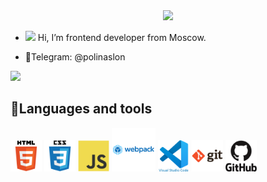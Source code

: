 <div align="center">
  <img width="150px" src="https://i.giphy.com/media/v1.Y2lkPTc5MGI3NjExbzRlMnVpMjRxbzR0ZTB2ZjNlb2V1ZW94Z2szMncxaWl2Z3oxM25nNyZlcD12MV9pbnRlcm5hbF9naWZfYnlfaWQmY3Q9cw/SUcApSWjPwQMARvcM8/giphy.gif"/>
</div>

- <img width="20px" src="https://i.giphy.com/media/v1.Y2lkPTc5MGI3NjExZGtlaDJnY3FzbzZqcWV3NmdneGZtbXpoNnpmd3gwd3ByNXI1eDhoeCZlcD12MV9pbnRlcm5hbF9naWZfYnlfaWQmY3Q9cw/hvRJCLFzcasrR4ia7z/giphy.gif"/> Hi, I’m frontend developer from Moscow.

- 📲Telegram: @polinaslon

![](https://komarev.com/ghpvc/?username=Polina-Slonina&color=blueviolet&style=plastic)

<h2>🔗Languages and tools</h2>
<p>
  <img width="50px" src="https://github.com/devicons/devicon/blob/master/icons/html5/html5-original-wordmark.svg"/>
   <img width="50px" src="https://github.com/devicons/devicon/blob/master/icons/css3/css3-original-wordmark.svg"/>
   <img width="50px" src="https://github.com/devicons/devicon/blob/master/icons/javascript/javascript-original.svg"/>
   <img width="70px" src="https://github.com/devicons/devicon/blob/master/icons/webpack/webpack-original-wordmark.svg"/>
   <img width="50px" src="https://github.com/devicons/devicon/blob/master/icons/vscode/vscode-original-wordmark.svg"/>
   <img width="50px" src="https://github.com/devicons/devicon/blob/master/icons/git/git-original-wordmark.svg"/>
   <img width="50px" src="https://github.com/devicons/devicon/blob/master/icons/github/github-original-wordmark.svg"/>
</p>



<!---
<h2>My stats</h2>
[![GitHub Streak](http://github-readme-streak-stats.herokuapp.com?user=Polina-Slonina&theme=radical)](https://git.io/streak-stats)
[![GitHub Streak](http://github-readme-streak-stats.herokuapp.com?user=Polina-Slonina&theme=radical&exclude_days=Sun%2CMon)](https://git.io/streak-stats) --->
<!---
![Codewars](https://github.r2v.ch/codewars?user=Polina-Slonina)
<img src="https://github.r2v.ch/codewars?user=Polina-Slonina"/>
--->
<!---
Polina-Slonina/Polina-Slonina is a ✨ special ✨ repository because its `README.md` (this file) appears on your GitHub profile.
You can click the Preview link to take a look at your changes.
--->
